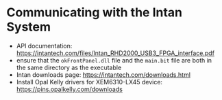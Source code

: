 # Communicating with the Intan System

- API documentation: https://intantech.com/files/Intan_RHD2000_USB3_FPGA_interface.pdf
- ensure that the `okFrontPanel.dll` file and the `main.bit` file are both in the same directory as the executable
- Intan downloads page: https://intantech.com/downloads.html
- Install Opal Kelly drivers for XEM6310-LX45 device: https://pins.opalkelly.com/downloads


